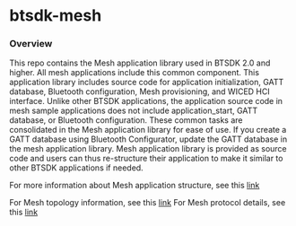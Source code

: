 # btsdk-mesh

### Overview

This repo contains the Mesh application library used in BTSDK 2.0 and higher. All mesh applications include this common component. This application library includes source code for application initialization, GATT database, Bluetooth configuration, Mesh provisioning, and WICED HCI interface. Unlike other BTSDK applications, the application source code in mesh sample applications does not include application_start, GATT database, or Bluetooth configuration. These common tasks are consolidated in the Mesh application library for ease of use. If you create a GATT database using Bluetooth Configurator, update the GATT database in the mesh application library. Mesh application library is provided as source code and users can thus re-structure their application to make it similar to other BTSDK applications if needed.

For more information about Mesh application structure, see this [link](https://github.com/cypresssemiconductorco/CypressAcademy_BT101_Files/blob/master/PDFs/WBT101-07C-Mesh-Firmware.pdf)

For Mesh topology information, see this [link](https://github.com/cypresssemiconductorco/CypressAcademy_BT101_Files/blob/master/PDFs/WBT101-07A-Mesh-Topology.pdf)
For Mesh protocol details, see this [link](https://github.com/cypresssemiconductorco/CypressAcademy_BT101_Files/blob/master/PDFs/WBT101-07B-Mesh-Details.pdf)
